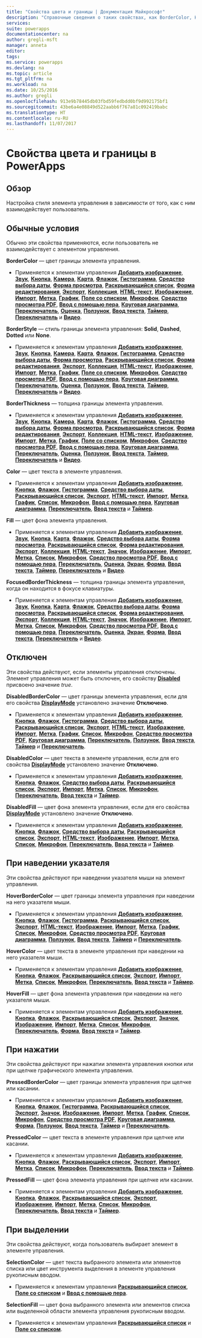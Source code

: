 ```yaml
---
title: "Свойства цвета и границы | Документация Майкрософт"
description: "Справочные сведения о таких свойствах, как BorderColor, HoverBorderColor, и PressedBorderColor."
services: 
suite: powerapps
documentationcenter: na
author: gregli-msft
manager: anneta
editor: 
tags: 
ms.service: powerapps
ms.devlang: na
ms.topic: article
ms.tgt_pltfrm: na
ms.workload: na
ms.date: 10/25/2016
ms.author: gregli
ms.openlocfilehash: 913e9b78445db03fbd59fedbdd0bf9d992175bf1
ms.sourcegitcommit: 43be6a4e08849d522aabb6f767a81c092419babc
ms.translationtype: HT
ms.contentlocale: ru-RU
ms.lasthandoff: 11/07/2017
---
```

# <a name="color-and-border-properties-in-powerapps"></a>Свойства цвета и границы в PowerApps
## <a name="overview"></a>Обзор
Настройка стиля элемента управления в зависимости от того, как с ним взаимодействует пользователь.

## <a name="normal"></a>Обычные условия
Обычно эти свойства применяются, если пользователь не взаимодействует с элементом управления.

**BorderColor** — цвет границы элемента управления.

* Применяется к элементам управления **[Добавить изображение](control-add-picture.md)**, **[Звук](control-audio-video.md)**, **[Кнопка](control-button.md)**, **[Камера](control-camera.md)**, **[Карта](control-card.md)**, **[Флажок](control-check-box.md)**, **[Гистограмма](control-column-line-chart.md)**, **[Средство выбора даты](control-date-picker.md)**, **[Форма просмотра](control-form-detail.md)**, **[Раскрывающийся список](control-drop-down.md)**, **[Форма редактирования](control-form-detail.md)**, **[Экспорт](control-export-import.md)**, **[Коллекция](control-gallery.md)**, **[HTML-текст](control-html-text.md)**, **[Изображение](control-image.md)**, **[Импорт](control-export-import.md)**, **[Метка](control-text-box.md)**, **[График](control-column-line-chart.md)**, **[Поле со списком](control-list-box.md)**, **[Микрофон](control-microphone.md)**, **[Средство просмотра PDF](control-pdf-viewer.md)**, **[Ввод с помощью пера](control-pen-input.md)**, **[Круговая диаграмма](control-pie-chart.md)**, **[Переключатель](control-radio.md)**, **[Оценка](control-rating.md)**, **[Ползунок](control-slider.md)**, **[Ввод текста](control-text-input.md)**, **[Таймер](control-timer.md)**, **[Переключатель](control-toggle.md)** и **[Видео](control-audio-video.md)**.

**BorderStyle** — стиль границы элемента управления: **Solid**, **Dashed**, **Dotted** или **None**.

* Применяется к элементам управления **[Добавить изображение](control-add-picture.md)**, **[Звук](control-audio-video.md)**, **[Кнопка](control-button.md)**, **[Камера](control-camera.md)**, **[Карта](control-card.md)**, **[Флажок](control-check-box.md)**, **[Гистограмма](control-column-line-chart.md)**, **[Средство выбора даты](control-date-picker.md)**, **[Форма просмотра](control-form-detail.md)**, **[Раскрывающийся список](control-drop-down.md)**, **[Форма редактирования](control-form-detail.md)**, **[Экспорт](control-export-import.md)**, **[Коллекция](control-gallery.md)**, **[HTML-текст](control-html-text.md)**, **[Изображение](control-image.md)**, **[Импорт](control-export-import.md)**, **[Метка](control-text-box.md)**, **[График](control-column-line-chart.md)**, **[Поле со списком](control-list-box.md)**, **[Микрофон](control-microphone.md)**, **[Средство просмотра PDF](control-pdf-viewer.md)**, **[Ввод с помощью пера](control-pen-input.md)**, **[Круговая диаграмма](control-pie-chart.md)**, **[Переключатель](control-radio.md)**, **[Оценка](control-rating.md)**, **[Ползунок](control-slider.md)**, **[Ввод текста](control-text-input.md)**, **[Таймер](control-timer.md)**, **[Переключатель](control-toggle.md)** и **[Видео](control-audio-video.md)**.

**BorderThickness** — толщина границы элемента управления.

* Применяется к элементам управления **[Добавить изображение](control-add-picture.md)**, **[Звук](control-audio-video.md)**, **[Кнопка](control-button.md)**, **[Камера](control-camera.md)**, **[Карта](control-card.md)**, **[Флажок](control-check-box.md)**, **[Гистограмма](control-column-line-chart.md)**, **[Средство выбора даты](control-date-picker.md)**, **[Форма просмотра](control-form-detail.md)**, **[Раскрывающийся список](control-drop-down.md)**, **[Форма редактирования](control-form-detail.md)**, **[Экспорт](control-export-import.md)**, **[Коллекция](control-gallery.md)**, **[HTML-текст](control-html-text.md)**, **[Изображение](control-image.md)**, **[Импорт](control-export-import.md)**, **[Метка](control-text-box.md)**, **[График](control-column-line-chart.md)**, **[Поле со списком](control-list-box.md)**, **[Микрофон](control-microphone.md)**, **[Средство просмотра PDF](control-pdf-viewer.md)**, **[Ввод с помощью пера](control-pen-input.md)**, **[Круговая диаграмма](control-pie-chart.md)**, **[Переключатель](control-radio.md)**, **[Оценка](control-rating.md)**, **[Ползунок](control-slider.md)**, **[Ввод текста](control-text-input.md)**, **[Таймер](control-timer.md)**, **[Переключатель](control-toggle.md)** и **[Видео](control-audio-video.md)**.

**Color** — цвет текста в элементе управления.

* Применяется к элементам управления **[Добавить изображение](control-add-picture.md)**, **[Кнопка](control-button.md)**, **[Флажок](control-check-box.md)**, **[Гистограмма](control-column-line-chart.md)**, **[Средство выбора даты](control-date-picker.md)**, **[Раскрывающийся список](control-drop-down.md)**, **[Экспорт](control-export-import.md)**, **[HTML-текст](control-html-text.md)**, **[Импорт](control-export-import.md)**, **[Метка](control-text-box.md)**, **[График](control-column-line-chart.md)**, **[Список](control-list-box.md)**, **[Микрофон](control-microphone.md)**, **[Ввод с помощью пера](control-pen-input.md)**, **[Круговая диаграмма](control-pie-chart.md)**, **[Переключатель](control-radio.md)**, **[Ввод текста](control-text-input.md)** и **[Таймер](control-timer.md)**.

**Fill** — цвет фона элемента управления.

* Применяется к элементам управления **[Добавить изображение](control-add-picture.md)**, **[Звук](control-audio-video.md)**, **[Кнопка](control-button.md)**, **[Карта](control-card.md)**, **[Флажок](control-check-box.md)**, **[Средство выбора даты](control-date-picker.md)**, **[Форма просмотра](control-form-detail.md)**, **[Раскрывающийся список](control-drop-down.md)**, **[Форма редактирования](control-form-detail.md)**, **[Экспорт](control-export-import.md)**, **[Коллекция](control-gallery.md)**, **[HTML-текст](control-html-text.md)**, **[Значок](control-shapes-icons.md)**, **[Изображение](control-image.md)**, **[Импорт](control-export-import.md)**, **[Метка](control-text-box.md)**, **[Список](control-list-box.md)**, **[Микрофон](control-microphone.md)**, **[Средство просмотра PDF](control-pdf-viewer.md)**, **[Ввод с помощью пера](control-pen-input.md)**, **[Переключатель](control-radio.md)**, **[Оценка](control-rating.md)**, **[Экран](control-screen.md)**, **[Форма](control-shapes-icons.md)**, **[Ввод текста](control-text-input.md)**, **[Таймер](control-timer.md)**, **[Переключатель](control-toggle.md)** и **[Видео](control-audio-video.md)**.

**FocusedBorderThickness** — толщина границы элемента управления, когда он находится в фокусе клавиатуры.

* Применяется к элементам управления **[Добавить изображение](control-add-picture.md)**, **[Звук](control-audio-video.md)**, **[Кнопка](control-button.md)**, **[Карта](control-card.md)**, **[Флажок](control-check-box.md)**, **[Средство выбора даты](control-date-picker.md)**, **[Форма просмотра](control-form-detail.md)**, **[Раскрывающийся список](control-drop-down.md)**, **[Форма редактирования](control-form-detail.md)**, **[Экспорт](control-export-import.md)**, **[Коллекция](control-gallery.md)**, **[HTML-текст](control-html-text.md)**, **[Значок](control-shapes-icons.md)**, **[Изображение](control-image.md)**, **[Импорт](control-export-import.md)**, **[Метка](control-text-box.md)**, **[Список](control-list-box.md)**, **[Микрофон](control-microphone.md)**, **[Средство просмотра PDF](control-pdf-viewer.md)**, **[Ввод с помощью пера](control-pen-input.md)**, **[Переключатель](control-radio.md)**, **[Оценка](control-rating.md)**, **[Экран](control-screen.md)**, **[Форма](control-shapes-icons.md)**, **[Ввод текста](control-text-input.md)**, **[Переключатель](control-toggle.md)** и **[Видео](control-audio-video.md)**.

## <a name="disabled"></a>Отключен
Эти свойства действуют, если элементы управления отключены.  Элемент управления может быть отключен, его свойству **[Disabled](properties-core.md)** присвоено значение *true*.

**DisabledBorderColor** — цвет границы элемента управления, если для его свойства **[DisplayMode](properties-core.md)** установлено значение **Отключено**.

* Применяется к элементам управления **[Добавить изображение](control-add-picture.md)**, **[Кнопка](control-button.md)**, **[Флажок](control-check-box.md)**, **[Гистограмма](control-column-line-chart.md)**, **[Средство выбора даты](control-date-picker.md)**, **[Раскрывающийся список](control-drop-down.md)**, **[Экспорт](control-export-import.md)**, **[HTML-текст](control-html-text.md)**, **[Изображение](control-image.md)**, **[Импорт](control-export-import.md)**, **[Метка](control-text-box.md)**, **[График](control-column-line-chart.md)**, **[Список](control-list-box.md)**, **[Микрофон](control-microphone.md)**, **[Средство просмотра PDF](control-pdf-viewer.md)**, **[Круговая диаграмма](control-pie-chart.md)**, **[Переключатель](control-radio.md)**, **[Ползунок](control-slider.md)**, **[Ввод текста](control-text-input.md)**, **[Таймер](control-timer.md)** и **[Переключатель](control-toggle.md)**.

**DisabledColor** — цвет текста в элементе управления, если для его свойства **[DisplayMode](properties-core.md)** установлено значение **Отключено**.

* Применяется к элементам управления **[Добавить изображение](control-add-picture.md)**, **[Кнопка](control-button.md)**, **[Флажок](control-check-box.md)**, **[Средство выбора даты](control-date-picker.md)**, **[Раскрывающийся список](control-drop-down.md)**, **[Экспорт](control-export-import.md)**, **[Импорт](control-export-import.md)**, **[Метка](control-text-box.md)**, **[Список](control-list-box.md)**, **[Микрофон](control-microphone.md)**, **[Переключатель](control-radio.md)**, **[Ввод текста](control-text-input.md)** и **[Таймер](control-timer.md)**.

**DisabledFill** — цвет фона элемента управления, если для его свойства **[DisplayMode](properties-core.md)** установлено значение **Отключено**.

* Применяется к элементам управления **[Добавить изображение](control-add-picture.md)**, **[Кнопка](control-button.md)**, **[Флажок](control-check-box.md)**, **[Средство выбора даты](control-date-picker.md)**, **[Раскрывающийся список](control-drop-down.md)**, **[Экспорт](control-export-import.md)**, **[HTML-текст](control-html-text.md)**, **[Изображение](control-image.md)**, **[Импорт](control-export-import.md)**, **[Метка](control-text-box.md)**, **[Список](control-list-box.md)**, **[Микрофон](control-microphone.md)**, **[Переключатель](control-radio.md)**, **[Ввод текста](control-text-input.md)** и **[Таймер](control-timer.md)**.

## <a name="hover"></a>При наведении указателя
Эти свойства действуют при наведении указателя мыши на элемент управления.

**HoverBorderColor** — цвет границы элемента управления при наведении на него указателя мыши.

* Применяется к элементам управления **[Добавить изображение](control-add-picture.md)**, **[Кнопка](control-button.md)**, **[Флажок](control-check-box.md)**, **[Гистограмма](control-column-line-chart.md)**, **[Раскрывающийся список](control-drop-down.md)**, **[Экспорт](control-export-import.md)**, **[HTML-текст](control-html-text.md)**, **[Изображение](control-image.md)**, **[Импорт](control-export-import.md)**, **[Метка](control-text-box.md)**, **[График](control-column-line-chart.md)**, **[Список](control-list-box.md)**, **[Микрофон](control-microphone.md)**, **[Средство просмотра PDF](control-pdf-viewer.md)**, **[Круговая диаграмма](control-pie-chart.md)**, **[Ползунок](control-slider.md)**, **[Ввод текста](control-text-input.md)**, **[Таймер](control-timer.md)** и **[Переключатель](control-toggle.md)**.

**HoverColor** — цвет текста в элементе управления при наведении на него указателя мыши.

* Применяется к элементам управления **[Добавить изображение](control-add-picture.md)**, **[Кнопка](control-button.md)**, **[Флажок](control-check-box.md)**, **[Раскрывающийся список](control-drop-down.md)**, **[Экспорт](control-export-import.md)**, **[Импорт](control-export-import.md)**, **[Метка](control-text-box.md)**, **[Список](control-list-box.md)**, **[Микрофон](control-microphone.md)**, **[Переключатель](control-radio.md)**, **[Ввод текста](control-text-input.md)** и **[Таймер](control-timer.md)**.

**HoverFill** — цвет фона элемента управления при наведении на него указателя мыши.

* Применяется к элементам управления **[Добавить изображение](control-add-picture.md)**, **[Кнопка](control-button.md)**, **[Флажок](control-check-box.md)**, **[Раскрывающийся список](control-drop-down.md)**, **[Экспорт](control-export-import.md)**, **[Значок](control-shapes-icons.md)**, **[Изображение](control-image.md)**, **[Импорт](control-export-import.md)**, **[Метка](control-text-box.md)**, **[Список](control-list-box.md)**, **[Микрофон](control-microphone.md)**, **[Переключатель](control-radio.md)**, **[Форма](control-shapes-icons.md)**, **[Ввод текста](control-text-input.md)** и **[Таймер](control-timer.md)**.

## <a name="pressed"></a>При нажатии
Эти свойства действуют при нажатии элемента управления кнопки или при щелчке графического элемента управления.

**PressedBorderColor** — цвет границы элемента управления при щелчке или касании.

* Применяется к элементам управления **[Добавить изображение](control-add-picture.md)**, **[Кнопка](control-button.md)**, **[Флажок](control-check-box.md)**, **[Гистограмма](control-column-line-chart.md)**, **[Раскрывающийся список](control-drop-down.md)**, **[Экспорт](control-export-import.md)**, **[Значок](control-shapes-icons.md)**, **[Изображение](control-image.md)**, **[Импорт](control-export-import.md)**, **[Метка](control-text-box.md)**, **[График](control-column-line-chart.md)**, **[Список](control-list-box.md)**, **[Микрофон](control-microphone.md)**, **[Средство просмотра PDF](control-pdf-viewer.md)**, **[Круговая диаграмма](control-pie-chart.md)**, **[Форма](control-shapes-icons.md)**, **[Ползунок](control-slider.md)**, **[Ввод текста](control-text-input.md)**, **[Таймер](control-timer.md)** и **[Переключатель](control-toggle.md)**.

**PressedColor** — цвет текста в элементе управления при щелчке или касании.

* Применяется к элементам управления **[Добавить изображение](control-add-picture.md)**, **[Кнопка](control-button.md)**, **[Флажок](control-check-box.md)**, **[Раскрывающийся список](control-drop-down.md)**, **[Экспорт](control-export-import.md)**, **[Импорт](control-export-import.md)**, **[Метка](control-text-box.md)**, **[Список](control-list-box.md)**, **[Микрофон](control-microphone.md)**, **[Переключатель](control-radio.md)**, **[Ввод текста](control-text-input.md)** и **[Таймер](control-timer.md)**.

**PressedFill** — цвет фона элемента управления при щелчке или касании.

* Применяется к элементам управления **[Добавить изображение](control-add-picture.md)**, **[Кнопка](control-button.md)**, **[Флажок](control-check-box.md)**, **[Раскрывающийся список](control-drop-down.md)**, **[Экспорт](control-export-import.md)**, **[Изображение](control-image.md)**, **[Импорт](control-export-import.md)**, **[Метка](control-text-box.md)**, **[Список](control-list-box.md)**, **[Микрофон](control-microphone.md)**, **[Переключатель](control-radio.md)**, **[Ввод текста](control-text-input.md)** и **[Таймер](control-timer.md)**.

## <a name="selection"></a>При выделении
Эти свойства действуют, когда пользователь выбирает элемент в элементе управления.

**SelectionColor** — цвет текста выбранного элемента или элементов списка или цвет инструмента выделения в элементе управления рукописным вводом.

* Применяется к элементам управления **[Раскрывающийся список](control-drop-down.md)**, **[Поле со списком](control-list-box.md)** и **[Ввод с помощью пера](control-pen-input.md)**.

**SelectionFill** — цвет фона выбранного элемента или элементов списка или выделенной области элемента управления рукописным вводом.

* Применяется к элементам управления **[Раскрывающийся список](control-drop-down.md)** и **[Поле со списком](control-list-box.md)**.


